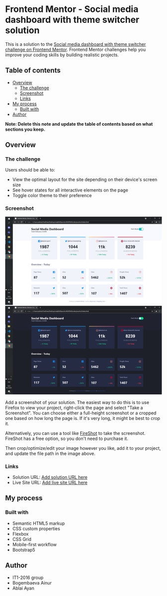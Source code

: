 # Frontend Mentor - Social media dashboard with theme switcher solution

This is a solution to the [Social media dashboard with theme switcher challenge on Frontend Mentor](https://www.frontendmentor.io/challenges/social-media-dashboard-with-theme-switcher-6oY8ozp_H). Frontend Mentor challenges help you improve your coding skills by building realistic projects.

## Table of contents

- [Overview](#overview)
  - [The challenge](#the-challenge)
  - [Screenshot](#screenshot)
  - [Links](#links)
- [My process](#my-process)
  - [Built with](#built-with)
- [Author](#author)

**Note: Delete this note and update the table of contents based on what sections you keep.**

## Overview

### The challenge

Users should be able to:

- View the optimal layout for the site depending on their device's screen size
- See hover states for all interactive elements on the page
- Toggle color theme to their preference

### Screenshot

![Screenshot of Light Theme](/design/light-theme.png?raw=true "Light theme desktop")
![Screenshot of Dark Theme](/design/dark-theme.png?raw=true "Dark theme desktop")

Add a screenshot of your solution. The easiest way to do this is to use Firefox to view your project, right-click the page and select "Take a Screenshot". You can choose either a full-height screenshot or a cropped one based on how long the page is. If it's very long, it might be best to crop it.

Alternatively, you can use a tool like [FireShot](https://getfireshot.com/) to take the screenshot. FireShot has a free option, so you don't need to purchase it.

Then crop/optimize/edit your image however you like, add it to your project, and update the file path in the image above.


### Links

- Solution URL: [Add solution URL here](https://github.com/AbylaiAyan/practice2-Ayan-Ainur-white-dark/find/main)
- Live Site URL: [Add live site URL here](https://abylaiayan.github.io/practice2-Ayan-Ainur-white-and-dark/)

## My process

### Built with

- Semantic HTML5 markup
- CSS custom properties
- Flexbox
- CSS Grid
- Mobile-first workflow
- Bootstrap5

## Author

- IT1-2016 group
- Bogembaeva Ainur
- Ablai Ayan
